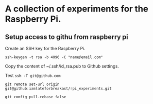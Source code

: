 # A collection of experiments for the Raspberry Pi.

## Setup access to githu from raspberry pi

Create an SSH key for the Raspberry Pi.

`ssh-keygen -t rsa -b 4096 -C "name@email.com"`

Copy the content of ~/.ssh/id_rsa.pub to Github settings.

Test
`ssh -T git@github.com`

`git remote set-url origin git@github:iamlateforbreakast/rpi_experiments.git`

`git config pull.rebase false`


